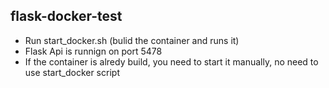 ## flask-docker-test

- Run start_docker.sh (bulid the container and runs it)
- Flask Api is runnign on port 5478
- If the container is alredy build, you need to start it manually, no need to use start_docker script
